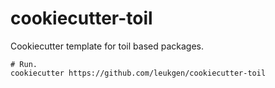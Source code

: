 # cookiecutter-toil

Cookiecutter template for toil based packages.

    # Run.
    cookiecutter https://github.com/leukgen/cookiecutter-toil
